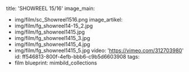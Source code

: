 title: 'SHOWREEL 15/16'
image_main:
  - img/film/sc_Showreel1516.png
image_artikel:
  - img/film/fg_showreel14-15_2.jpg
  - img/film/fg_showreel1415.jpg
  - img/film/fg_showreel1415_3.jpg
  - img/film/fg_showreel1415_4.jpg
  - img/film/fg_showreel1415_5.jpg
video: 'https://vimeo.com/312703980'
id: ff546813-800f-4efb-bbb6-c9b5d6603908
tags:
  - film
blueprint: mimbild_collections

